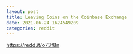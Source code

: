 ```yaml
--- 
layout: post 
title: Leaving Coins on the Coinbase Exchange 
date: 2021-06-24 1624549209 
categories: reddit 
--- 
```

https://redd.it/o73f8n